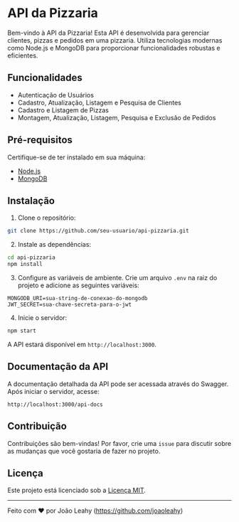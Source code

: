 # API da Pizzaria

Bem-vindo à API da Pizzaria! Esta API é desenvolvida para gerenciar clientes, pizzas e pedidos em uma pizzaria. Utiliza tecnologias modernas como Node.js e MongoDB para proporcionar funcionalidades robustas e eficientes.

## Funcionalidades

- Autenticação de Usuários
- Cadastro, Atualização, Listagem e Pesquisa de Clientes
- Cadastro e Listagem de Pizzas
- Montagem, Atualização, Listagem, Pesquisa e Exclusão de Pedidos

## Pré-requisitos

Certifique-se de ter instalado em sua máquina:

- [Node.js](https://nodejs.org/)
- [MongoDB](https://www.mongodb.com/)

## Instalação

1. Clone o repositório:

```sh
git clone https://github.com/seu-usuario/api-pizzaria.git
```

2. Instale as dependências:

```sh
cd api-pizzaria
npm install
```

3. Configure as variáveis de ambiente. Crie um arquivo `.env` na raiz do projeto e adicione as seguintes variáveis:

```env
MONGODB_URI=sua-string-de-conexao-do-mongodb
JWT_SECRET=sua-chave-secreta-para-o-jwt
```

4. Inicie o servidor:

```sh
npm start
```

A API estará disponível em `http://localhost:3000`.

## Documentação da API

A documentação detalhada da API pode ser acessada através do Swagger. Após iniciar o servidor, acesse:

```
http://localhost:3000/api-docs
```

## Contribuição

Contribuições são bem-vindas! Por favor, crie uma `issue` para discutir sobre as mudanças que você gostaria de fazer no projeto.

## Licença

Este projeto está licenciado sob a [Licença MIT](LICENSE).

---
Feito com ❤️ por João Leahy (https://github.com/joaoleahy)
